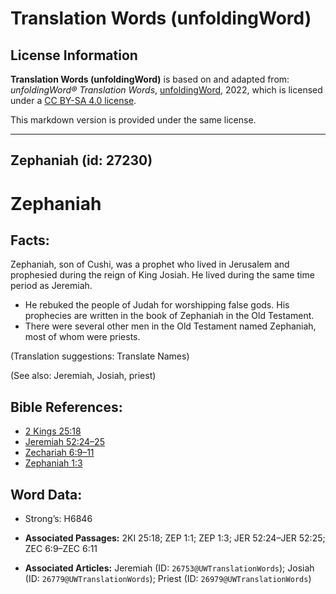# Translation Words (unfoldingWord)

## License Information

**Translation Words (unfoldingWord)** is based on and adapted from: _unfoldingWord® Translation Words_, [unfoldingWord](https://unfoldingword.org/utw), 2022, which is licensed under a [CC BY-SA 4.0 license](https://creativecommons.org/licenses/by-sa/4.0/legalcode.en).

This markdown version is provided under the same license.



--------------------------------

## Zephaniah (id: 27230)

Zephaniah
=========

Facts:
------

Zephaniah, son of Cushi, was a prophet who lived in Jerusalem and prophesied during the reign of King Josiah. He lived during the same time period as Jeremiah.

* He rebuked the people of Judah for worshipping false gods. His prophecies are written in the book of Zephaniah in the Old Testament.
* There were several other men in the Old Testament named Zephaniah, most of whom were priests.

(Translation suggestions: Translate Names)

(See also: Jeremiah, Josiah, priest)

Bible References:
-----------------

* [2 Kings 25:18](https://ref.ly/2Kgs25:18)
* [Jeremiah 52:24–25](https://ref.ly/Jer52:24-Jer52:25)
* [Zechariah 6:9–11](https://ref.ly/Zech6:9-Zech6:11)
* [Zephaniah 1:3](https://ref.ly/Zeph1:3)

Word Data:
----------

* Strong’s: H6846

* **Associated Passages:** 2KI 25:18; ZEP 1:1; ZEP 1:3; JER 52:24–JER 52:25; ZEC 6:9–ZEC 6:11
* **Associated Articles:** Jeremiah (ID: `26753@UWTranslationWords`); Josiah (ID: `26779@UWTranslationWords`); Priest (ID: `26979@UWTranslationWords`)

